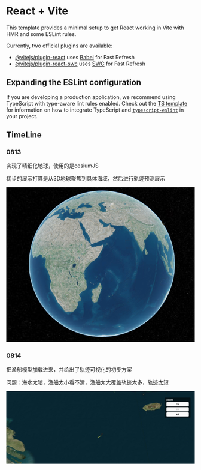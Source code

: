 # React + Vite

This template provides a minimal setup to get React working in Vite with HMR and some ESLint rules.

Currently, two official plugins are available:

- [@vitejs/plugin-react](https://github.com/vitejs/vite-plugin-react/blob/main/packages/plugin-react) uses [Babel](https://babeljs.io/) for Fast Refresh
- [@vitejs/plugin-react-swc](https://github.com/vitejs/vite-plugin-react/blob/main/packages/plugin-react-swc) uses [SWC](https://swc.rs/) for Fast Refresh

## Expanding the ESLint configuration

If you are developing a production application, we recommend using TypeScript with type-aware lint rules enabled. Check out the [TS template](https://github.com/vitejs/vite/tree/main/packages/create-vite/template-react-ts) for information on how to integrate TypeScript and [`typescript-eslint`](https://typescript-eslint.io) in your project.

## TimeLine

### 0813

实现了精细化地球，使用的是cesiumJS

初步的展示打算是从3D地球聚焦到具体海域，然后进行轨迹预测展示

![1755164587636](image/README/1755164587636.png)

### 0814

把渔船模型加载进来，并给出了轨迹可视化的初步方案

问题：海水太暗，渔船太小看不清，渔船太大覆盖轨迹太多，轨迹太短

![1755164555381](image/README/1755164555381.png)
